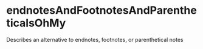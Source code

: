 # endnotesAndFootnotesAndParentheticalsOhMy
Describes an alternative to endnotes, footnotes, or parenthetical notes
